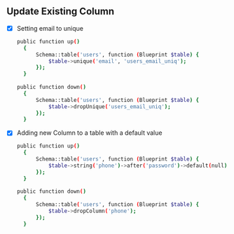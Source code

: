## Update Existing Column

- [x] Setting email to unique
  ```sh
  public function up()
    {
        Schema::table('users', function (Blueprint $table) {
            $table->unique('email', 'users_email_uniq');
        });
    }
    
  public function down()
    {
        Schema::table('users', function (Blueprint $table) {
            $table->dropUnique('users_email_uniq');
        });
    }
  ```
  
- [x] Adding new Column to a table with a default value
  ```sh
  public function up()
    {
        Schema::table('users', function (Blueprint $table) {
            $table->string('phone')->after('password')->default(null);
        });
    }
    
  public function down()
    {
        Schema::table('users', function (Blueprint $table) {
            $table->dropColumn('phone');
        });
    }
  ```
  
  
  
